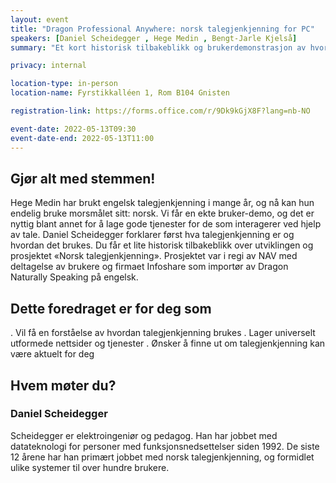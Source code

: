 ```yaml
---
layout: event
title: "Dragon Professional Anywhere: norsk talegjenkjenning for PC"
speakers: [Daniel Scheidegger , Hege Medin , Bengt-Jarle Kjelså]
summary: "Et kort historisk tilbakeblikk og brukerdemonstrasjon av hvordan talegjenkjenning fungerer for å styre PCen og diktere tekst."

privacy: internal

location-type: in-person
location-name: Fyrstikkalléen 1, Rom B104 Gnisten

registration-link: https://forms.office.com/r/9Dk9kGjX8F?lang=nb-NO

event-date: 2022-05-13T09:30
event-date-end: 2022-05-13T11:00
---
```


## Gjør alt med stemmen!
Hege Medin har brukt engelsk talegjenkjenning i mange år, og nå kan hun endelig bruke morsmålet sitt: norsk. Vi får en ekte bruker-demo, og det er nyttig blant annet for å lage gode tjenester for de som interagerer ved hjelp av tale. Daniel Scheidegger forklarer først hva talegjenkjenning er og hvordan det brukes. Du får et lite historisk tilbakeblikk over utviklingen og prosjektet «Norsk talegjenkjenning». Prosjektet var i regi av NAV med deltagelse av brukere og  firmaet Infoshare som importør av Dragon Naturally Speaking på engelsk.

## Dette foredraget er for deg som
. Vil få en forståelse av hvordan talegjenkjenning brukes
. Lager universelt utformede nettsider og tjenester
. Ønsker å finne ut om talegjenkjenning kan være aktuelt for deg

## Hvem møter du?

### Daniel Scheidegger
Scheidegger er elektroingeniør og pedagog. Han har jobbet med datateknologi for personer med funksjonsnedsettelser siden 1992. De siste 12 årene har han primært jobbet  med norsk talegjenkjenning, og formidlet ulike systemer til over hundre brukere.
